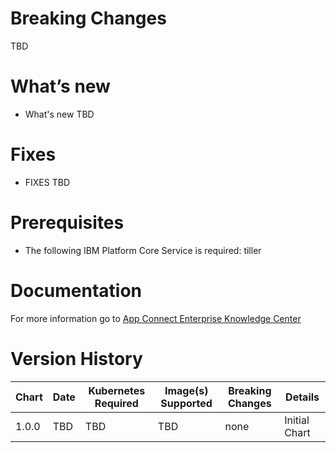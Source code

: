 # Breaking Changes

TBD

# What’s new

* What's new TBD

# Fixes

* FIXES TBD

# Prerequisites

* The following IBM Platform Core Service is required: tiller

# Documentation

For more information go to [App Connect Enterprise Knowledge Center](https://www.ibm.com/support/knowledgecenter/en/SSBS6K_3.2.0/manage_metrics/metering_service.html)

# Version History

| Chart | Date | Kubernetes Required | Image(s) Supported | Breaking Changes | Details |
| ----- | ----| ------------------- | ------------------ | ---------------- | ------- |
| 1.0.0 | TBD | TBD | TBD | none |  Initial Chart |
